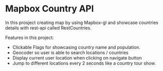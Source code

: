 # Mapbox Country API
In this prosject creating map by using Mapbox-gl and showcase countries details with rest-api called RestCountries.

Features in this project: 
- Clickable Flags for showcasing country name and population.
- Geocoder so user is able to search locations / countries
- Display current user location when clicking on navigate button
- Jump to different locations every 2 seconds like a country tour show. 
